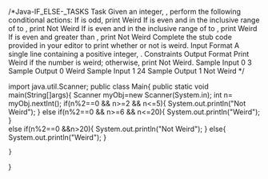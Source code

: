 /*Java-IF_ELSE-_TASKS
Task
Given an integer, , perform the following conditional actions:
If  is odd, print Weird
If  is even and in the inclusive range of  to , print Not Weird
If  is even and in the inclusive range of  to , print Weird
If  is even and greater than , print Not Weird
Complete the stub code provided in your editor to print whether or not  is weird.
Input Format
A single line containing a positive integer, .
Constraints
Output Format
Print Weird if the number is weird; otherwise, print Not Weird.
Sample Input 0
3
Sample Output 0
Weird
Sample Input 1
24
Sample Output 1
Not Weird
*/



import java.util.Scanner;
public class Main{
    public static void main(String[]args){
        Scanner myObj=new Scanner(System.in);
        int n= myObj.nextInt();
        if(n%2==0 && n>=2 && n<=5){
            System.out.println("Not Weird");
        }
        else if(n%2==0 && n>=6 && n<=20){
            System.out.println("Weird");
            }  
         else if(n%2==0 &&n>20){
            System.out.println("Not Weird");
        }
        else{
            System.out.println("Weird");
        } 
        
    }
}
